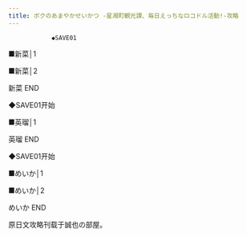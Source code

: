 ```yaml
---
title: ボクのあまやかせいかつ -星湘町観光課、毎日えっちなロコドル活動!-攻略
---
```


                ◆SAVE01

■新菜│1

■新菜│2



新菜 END



◆SAVE01开始

■英瑠│1



英瑠 END



◆SAVE01开始

■めいか│1

■めいか│2



めいか END



原日文攻略刊载于誠也の部屋。


              
